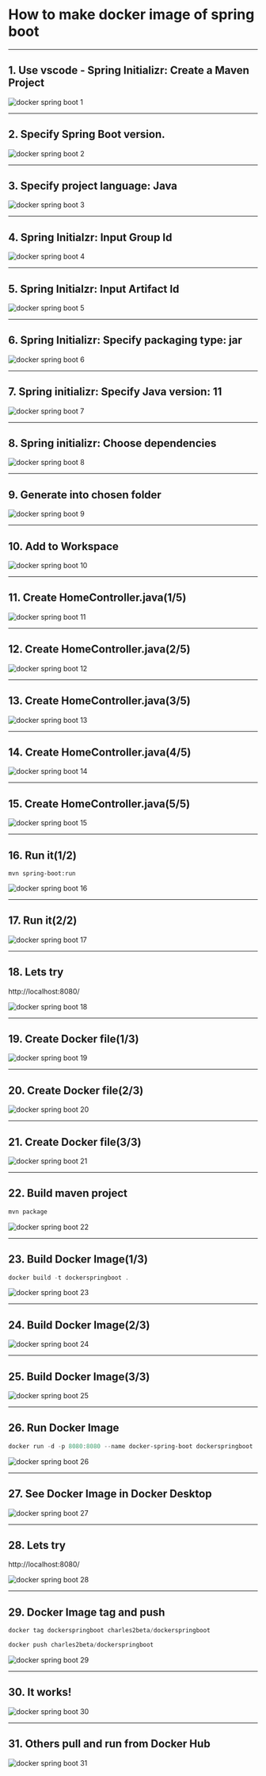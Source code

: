 # How to make docker image of spring boot

---

## 1. Use vscode - Spring Initializr: Create a Maven Project

![docker spring boot 1](https://user-images.githubusercontent.com/17401732/128848051-2f75fcd0-9896-4438-859e-540c6771cbde.png)

---

## 2. Specify Spring Boot version.

![docker spring boot 2](https://user-images.githubusercontent.com/17401732/128848078-c7a4425c-1a0b-4930-9201-a6017639a8f2.png)

---

## 3. Specify project language: Java

![docker spring boot 3](https://user-images.githubusercontent.com/17401732/128848095-16e517f9-7666-49ac-b7db-1bdbb67211e1.png)

---

## 4. Spring Initialzr: Input Group Id

![docker spring boot 4](https://user-images.githubusercontent.com/17401732/128848109-8c446e0b-1189-4e83-bdb0-21569b5c9252.png)

---

## 5. Spring Initialzr: Input Artifact Id

![docker spring boot 5](https://user-images.githubusercontent.com/17401732/128848121-ad377c3c-f2f0-4987-82fb-1c1bbeb97cda.png)

---

## 6. Spring Initializr: Specify packaging type: jar

![docker spring boot 6](https://user-images.githubusercontent.com/17401732/128848134-f3ddae0d-96d8-44ca-a73c-a660a3eb9f1b.png)

---

## 7. Spring initializr: Specify Java version: 11

![docker spring boot 7](https://user-images.githubusercontent.com/17401732/128848148-1f3ba4d7-cce0-426f-84c1-314f87116bc4.png)

---

## 8. Spring initializr: Choose dependencies

![docker spring boot 8](https://user-images.githubusercontent.com/17401732/128848168-a3407e33-39b4-4223-bb50-d040cb8e80ed.png)

---

## 9. Generate into chosen folder

![docker spring boot 9](https://user-images.githubusercontent.com/17401732/128848184-e12d31db-7408-4721-aff9-77ca501c8d1b.png)

---

## 10. Add to Workspace

![docker spring boot 10](https://user-images.githubusercontent.com/17401732/128848200-4b4029a3-e7a0-4b76-ae00-ad6dcf91fbaa.png)

---

## 11. Create HomeController.java(1/5)

![docker spring boot 11](https://user-images.githubusercontent.com/17401732/128848225-4daa7497-6c0e-44c2-b71b-e4145068fe4b.png)

---

## 12. Create HomeController.java(2/5)

![docker spring boot 12](https://user-images.githubusercontent.com/17401732/128848237-53d421e4-e683-42c8-9ae0-303677f2d52f.png)

---

## 13. Create HomeController.java(3/5)

![docker spring boot 13](https://user-images.githubusercontent.com/17401732/128848246-9bc3f5c9-a2ae-4462-8934-cae2ffde9317.png)

---

## 14. Create HomeController.java(4/5)

![docker spring boot 14](https://user-images.githubusercontent.com/17401732/128848265-68b8a56b-192b-43ee-abe5-c96d46aa3515.png)

---

## 15. Create HomeController.java(5/5)

![docker spring boot 15](https://user-images.githubusercontent.com/17401732/128848277-eb3369e2-8518-4391-9b84-0dc760af26f7.png)

---

## 16. Run it(1/2)

```
mvn spring-boot:run
```

![docker spring boot 16](https://user-images.githubusercontent.com/17401732/128848290-6d2cc470-d5f5-4467-8ce3-f86bec6debf3.png)

---

## 17. Run it(2/2)

![docker spring boot 17](https://user-images.githubusercontent.com/17401732/128848306-212c6075-fa22-4eaf-8c50-18a8576bdbf8.png)

---

## 18. Lets try

http://localhost:8080/

![docker spring boot 18](https://user-images.githubusercontent.com/17401732/128848320-3e56c5f7-ad5b-4e5d-94fc-90bd84cde030.png)

---

## 19. Create Docker file(1/3)

![docker spring boot 19](https://user-images.githubusercontent.com/17401732/128848344-590d49dd-f79a-44c5-bbac-ad9939c6acde.png)

---

## 20. Create Docker file(2/3)

![docker spring boot 20](https://user-images.githubusercontent.com/17401732/128848356-d246b998-728b-4974-83a9-f1db2ab93c57.png)

---

## 21. Create Docker file(3/3)

![docker spring boot 21](https://user-images.githubusercontent.com/17401732/128848371-1d73fb8c-3205-47d9-a090-5929d34bbd89.png)

---

## 22. Build maven project

```powershell
mvn package
```

![docker spring boot 22](https://user-images.githubusercontent.com/17401732/128848387-01448933-136b-47f1-a1b2-5dc1f5d97020.png)

---

## 23. Build Docker Image(1/3)

```powershell
docker build -t dockerspringboot .
```

![docker spring boot 23](https://user-images.githubusercontent.com/17401732/128848408-b4678e26-734e-425b-99b7-751f5c0dd7f7.png)

---

## 24. Build Docker Image(2/3)

![docker spring boot 24](https://user-images.githubusercontent.com/17401732/128848421-08fd4832-3241-44ad-a9e4-b4e8f8de94ee.png)

---

## 25. Build Docker Image(3/3)

![docker spring boot 25](https://user-images.githubusercontent.com/17401732/128848437-8a927c5c-dbad-42b0-a2b4-148187f1ac6c.png)

---

## 26. Run Docker Image

```powershell
docker run -d -p 8080:8080 --name docker-spring-boot dockerspringboot
```

![docker spring boot 26](https://user-images.githubusercontent.com/17401732/128848459-6c9ba6b4-7965-44d5-949c-b732ab553af6.png)

---

## 27. See Docker Image in Docker Desktop	

![docker spring boot 27](https://user-images.githubusercontent.com/17401732/128848473-cf0e4690-a763-425c-93e0-128d3397a348.png)

---

## 28. Lets try

http://localhost:8080/

![docker spring boot 28](https://user-images.githubusercontent.com/17401732/128848487-00a4b304-78f3-4874-8e29-c3f7400f0d5e.png)

---

## 29. Docker Image tag and push

```powershell
docker tag dockerspringboot charles2beta/dockerspringboot
```

```powershell
docker push charles2beta/dockerspringboot
```

![docker spring boot 29](https://user-images.githubusercontent.com/17401732/128848515-4f60a250-b116-4f29-9617-948ffd76bcaf.png)

---

## 30. It works!

![docker spring boot 30](https://user-images.githubusercontent.com/17401732/128848528-728f13c5-b756-4b55-8c64-248616fed36f.png)

---

## 31. Others pull and run from Docker Hub

![docker spring boot 31](https://user-images.githubusercontent.com/17401732/128848561-43382007-d3b9-4a14-88f7-a1a85b8a251e.png)
